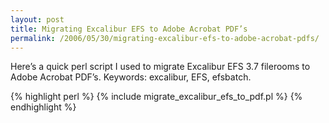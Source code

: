 ```yaml
---
layout: post
title: Migrating Excalibur EFS to Adobe Acrobat PDF’s
permalink: /2006/05/30/migrating-excalibur-efs-to-adobe-acrobat-pdfs/
---
```


Here’s a quick perl script I used to migrate Excalibur EFS 3.7 filerooms to Adobe Acrobat PDF’s. Keywords: excalibur, EFS, efsbatch.

<!--excerpt-->

{% highlight perl %}
{% include migrate_excalibur_efs_to_pdf.pl %}
{% endhighlight %}


